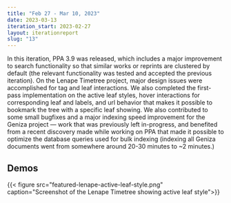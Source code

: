 ```yaml
---
title: "Feb 27 - Mar 10, 2023"
date: 2023-03-13
iteration_start: 2023-02-27
layout: iterationreport
slug: "13"
---
```


In this iteration, PPA 3.9 was released, which includes a major improvement to search functionality so that similar works or reprints are clustered by default (the relevant functionality was tested and accepted the previous iteration). On the Lenape Timetree project, major design issues were accomplished for tag and leaf interactions. We also completed the first-pass implementation on the active leaf styles, hover interactions for corresponding leaf and labels, and url behavior that makes it possible to bookmark the tree with a specific leaf showing.  We also contributed to some small bugfixes and a major indexing speed improvement for the Geniza project — work that was previously left  in-progress, and benefited from a recent discovery made while working on PPA that made it possible to optimize the database queries used for bulk indexing (indexing all Geniza documents went from somewhere around 20-30 minutes to \~2 minutes.)

## Demos

{{< figure src="featured-lenape-active-leaf-style.png" caption="Screenshot of the Lenape Timetree showing active leaf style">}}







